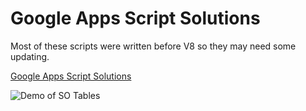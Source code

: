 # Google Apps Script Solutions

Most of these scripts were written before V8 so they may need some updating.

[Google Apps Script Solutions](https://sites.google.com/view/googlappsscript/so-utilities/csv-utility)

![Demo of SO Tables](https://i.stack.imgur.com/6gH9N.gif)

